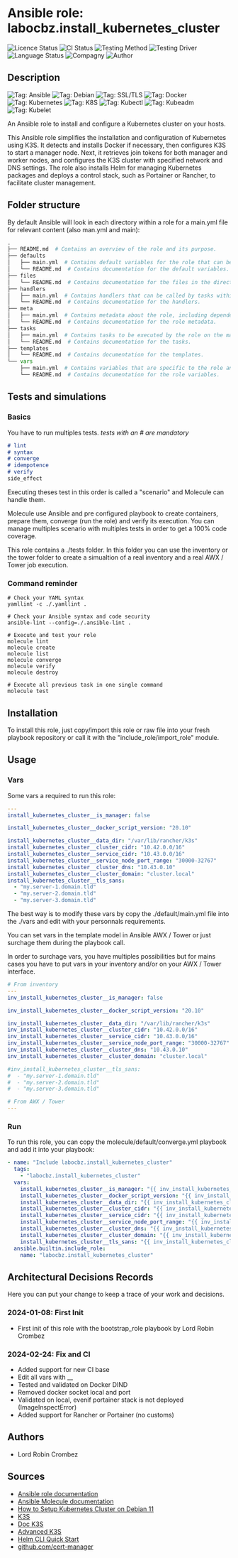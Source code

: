 # Ansible role: labocbz.install_kubernetes_cluster

![Licence Status](https://img.shields.io/badge/licence-MIT-brightgreen)
![CI Status](https://img.shields.io/badge/CI-success-brightgreen)
![Testing Method](https://img.shields.io/badge/Testing%20Method-Ansible%20Molecule-blueviolet)
![Testing Driver](https://img.shields.io/badge/Testing%20Driver-docker-blueviolet)
![Language Status](https://img.shields.io/badge/language-Ansible-red)
![Compagny](https://img.shields.io/badge/Compagny-Labo--CBZ-blue)
![Author](https://img.shields.io/badge/Author-Lord%20Robin%20Crombez-blue)

## Description

![Tag: Ansible](https://img.shields.io/badge/Tech-Ansible-orange)
![Tag: Debian](https://img.shields.io/badge/Tech-Debian-orange)
![Tag: SSL/TLS](https://img.shields.io/badge/Tech-SSL%2FTLS-orange)
![Tag: Docker](https://img.shields.io/badge/Tech-Docker-orange)
![Tag: Kubernetes](https://img.shields.io/badge/Tech-Kubernetes-orange)
![Tag: K8S](https://img.shields.io/badge/Tech-K8S-orange)
![Tag: Kubectl](https://img.shields.io/badge/Tech-Kubectl-orange)
![Tag: Kubeadm](https://img.shields.io/badge/Tech-Kubeadm-orange)
![Tag: Kubelet](https://img.shields.io/badge/Tech-Kubelet-orange)

An Ansible role to install and configure a Kubernetes cluster on your hosts.

This Ansible role simplifies the installation and configuration of Kubernetes using K3S. It detects and installs Docker if necessary, then configures K3S to start a manager node. Next, it retrieves join tokens for both manager and worker nodes, and configures the K3S cluster with specified network and DNS settings. The role also installs Helm for managing Kubernetes packages and deploys a control stack, such as Portainer or Rancher, to facilitate cluster management.

## Folder structure

By default Ansible will look in each directory within a role for a main.yml file for relevant content (also man.yml and main):

```PYTHON
.
├── README.md  # Contains an overview of the role and its purpose.
├── defaults
│   ├── main.yml  # Contains default variables for the role that can be overridden by users.
│   └── README.md  # Contains documentation for the default variables.
├── files
│   └── README.md  # Contains documentation for the files in the directory.
├── handlers
│   ├── main.yml  # Contains handlers that can be called by tasks within the role.
│   └── README.md  # Contains documentation for the handlers.
├── meta
│   ├── main.yml  # Contains metadata about the role, including dependencies and supported platforms.
│   └── README.md  # Contains documentation for the role metadata.
├── tasks
│   ├── main.yml  # Contains tasks to be executed by the role on the managed nodes.
│   └── README.md  # Contains documentation for the tasks.
├── templates
│   └── README.md  # Contains documentation for the templates.
└── vars
    ├── main.yml  # Contains variables that are specific to the role and are not meant to be overridden.
    └── README.md  # Contains documentation for the role variables.
```

## Tests and simulations

### Basics

You have to run multiples tests. *tests with an # are mandatory*

```MARKDOWN
# lint
# syntax
# converge
# idempotence
# verify
side_effect
```

Executing theses test in this order is called a "scenario" and Molecule can handle them.

Molecule use Ansible and pre configured playbook to create containers, prepare them, converge (run the role) and verify its execution.
You can manage multiples scenario with multiples tests in order to get a 100% code coverage.

This role contains a ./tests folder. In this folder you can use the inventory or the tower folder to create a simualtion of a real inventory and a real AWX / Tower job execution.

### Command reminder

```SHELL
# Check your YAML syntax
yamllint -c ./.yamllint .

# Check your Ansible syntax and code security
ansible-lint --config=./.ansible-lint .

# Execute and test your role
molecule lint
molecule create
molecule list
molecule converge
molecule verify
molecule destroy

# Execute all previous task in one single command
molecule test
```

## Installation

To install this role, just copy/import this role or raw file into your fresh playbook repository or call it with the "include_role/import_role" module.

## Usage

### Vars

Some vars a required to run this role:

```YAML
---
install_kubernetes_cluster__is_manager: false

install_kubernetes_cluster__docker_script_version: "20.10"

install_kubernetes_cluster__data_dir: "/var/lib/rancher/k3s"
install_kubernetes_cluster__cluster_cidr: "10.42.0.0/16"
install_kubernetes_cluster__service_cidr: "10.43.0.0/16"
install_kubernetes_cluster__service_node_port_range: "30000-32767"
install_kubernetes_cluster__cluster_dns: "10.43.0.10"
install_kubernetes_cluster__cluster_domain: "cluster.local"
install_kubernetes_cluster__tls_sans:
  - "my.server-1.domain.tld"
  - "my.server-2.domain.tld"
  - "my.server-3.domain.tld"

```

The best way is to modify these vars by copy the ./default/main.yml file into the ./vars and edit with your personnals requirements.

You can set vars in the template model in Ansible AWX / Tower or just surchage them during the playbook call.

In order to surchage vars, you have multiples possibilities but for mains cases you have to put vars in your inventory and/or on your AWX / Tower interface.

```YAML
# From inventory
---
inv_install_kubernetes_cluster__is_manager: false

inv_install_kubernetes_cluster__docker_script_version: "20.10"

inv_install_kubernetes_cluster__data_dir: "/var/lib/rancher/k3s"
inv_install_kubernetes_cluster__cluster_cidr: "10.42.0.0/16"
inv_install_kubernetes_cluster__service_cidr: "10.43.0.0/16"
inv_install_kubernetes_cluster__service_node_port_range: "30000-32767"
inv_install_kubernetes_cluster__cluster_dns: "10.43.0.10"
inv_install_kubernetes_cluster__cluster_domain: "cluster.local"

#inv_install_kubernetes_cluster__tls_sans:
#  - "my.server-1.domain.tld"
#  - "my.server-2.domain.tld"
#  - "my.server-3.domain.tld"

```

```YAML
# From AWX / Tower
---

```

### Run

To run this role, you can copy the molecule/default/converge.yml playbook and add it into your playbook:

```YAML
- name: "Include labocbz.install_kubernetes_cluster"
  tags:
    - "labocbz.install_kubernetes_cluster"
  vars:
    install_kubernetes_cluster__is_manager: "{{ inv_install_kubernetes_cluster__is_manager }}"
    install_kubernetes_cluster__docker_script_version: "{{ inv_install_kubernetes_cluster__docker_script_version }}"
    install_kubernetes_cluster__data_dir: "{{ inv_install_kubernetes_cluster__data_dir }}"
    install_kubernetes_cluster__cluster_cidr: "{{ inv_install_kubernetes_cluster__cluster_cidr }}"
    install_kubernetes_cluster__service_cidr: "{{ inv_install_kubernetes_cluster__service_cidr }}"
    install_kubernetes_cluster__service_node_port_range: "{{ inv_install_kubernetes_cluster__service_node_port_range }}"
    install_kubernetes_cluster__cluster_dns: "{{ inv_install_kubernetes_cluster__cluster_dns }}"
    install_kubernetes_cluster__cluster_domain: "{{ inv_install_kubernetes_cluster__cluster_domain }}"
    install_kubernetes_cluster__tls_sans: "{{ inv_install_kubernetes_cluster__tls_sans }}"
  ansible.builtin.include_role:
    name: "labocbz.install_kubernetes_cluster"
```

## Architectural Decisions Records

Here you can put your change to keep a trace of your work and decisions.

### 2024-01-08: First Init

* First init of this role with the bootstrap_role playbook by Lord Robin Crombez

### 2024-02-24: Fix and CI

* Added support for new CI base
* Edit all vars with __
* Tested and validated on Docker DIND
* Removed docker socket local and port
* Validated on local, evenif portainer stack is not deployed (ImageInspectError)
* Added support for Rancher or Portainer (no customs)


## Authors

* Lord Robin Crombez

## Sources

* [Ansible role documentation](https://docs.ansible.com/ansible/latest/playbook_guide/playbooks_reuse_roles.html)
* [Ansible Molecule documentation](https://molecule.readthedocs.io/)
* [How to Setup Kubernetes Cluster on Debian 11](https://snapshooter.com/learn/linux/install-kubernetes)
* [K3S](https://k3s.io/)
* [Doc K3S](https://docs.k3s.io/)
* [Advanced K3S](https://docs.k3s.io/advanced)
* [Helm CLI Quick Start](https://ranchermanager.docs.rancher.com/getting-started/quick-start-guides/deploy-rancher-manager/helm-cli)
* [github.com/cert-manager](https://github.com/cert-manager/cert-manager/releases)
